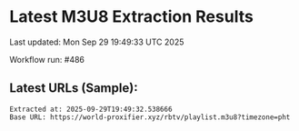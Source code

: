 # Latest M3U8 Extraction Results

Last updated: Mon Sep 29 19:49:33 UTC 2025

Workflow run: #486

## Latest URLs (Sample):
```
Extracted at: 2025-09-29T19:49:32.538666
Base URL: https://world-proxifier.xyz/rbtv/playlist.m3u8?timezone=pht

```
